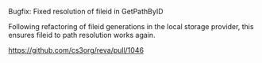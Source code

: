 Bugfix: Fixed resolution of fileid in GetPathByID

Following refactoring of fileid generations in the
local storage provider, this ensures fileid to path
resolution works again.

https://github.com/cs3org/reva/pull/1046
